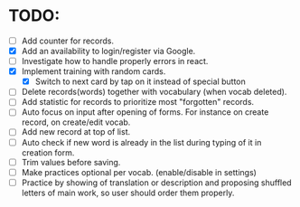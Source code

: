# TODO:

 - [ ] Add counter for records.
 - [x] Add an availability to login/register via Google.
 - [ ] Investigate how to handle properly errors in react.
 - [x] Implement training with random cards.
   - [x] Switch to next card by tap on it instead of special button
 - [ ] Delete records(words) together with vocabulary (when vocab deleted).
 - [ ] Add statistic for records to prioritize most "forgotten" records.
 - [ ] Auto focus on input after opening of forms. For instance on create record, on create/edit vocab.
 - [ ] Add new record at top of list.
 - [ ] Auto check if new word is already in the list during typing of it in creation form.
 - [ ] Trim values before saving.
 - [ ] Make practices optional per vocab. (enable/disable in settings)
 - [ ] Practice by showing of translation or description and proposing shuffled letters of main work, so user should order them properly.
